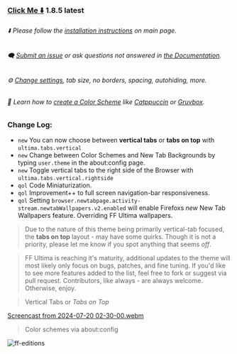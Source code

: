 ### [Click Me ⬇️](https://github.com/soulhotel/FF-ULTIMA/releases/download/1.8.5/ffultima1.8.2.zip) 1.8.5 latest

###### ⬇️ Please follow the [installation instructions](https://github.com/soulhotel/FF-ULTIMA#installation) on main page.

###### 🗨️ [Submit an issue](https://github.com/soulhotel/FF-ULTIMA/issues/new/choose) or ask questions not answered in [the Documentation](https://github.com/soulhotel/FF-ULTIMA/tree/main/doc).

###### ⚙️ [Change settings](https://github.com/soulhotel/FF-ULTIMA/blob/main/doc/Modification.md), tab size, no borders, spacing, autohiding, more.

###### 🎨 Learn how to [create a Color Scheme](https://github.com/soulhotel/FF-ULTIMA/blob/next-release/doc/new-color-scheme.md) like [Catppuccin](https://github.com/soulhotel/FF-ULTIMA/blob/next-release/theme/color-schemes/catppuccin-mocha/readme.md) or [Gruvbox](https://github.com/soulhotel/FF-ULTIMA/blob/next-release/theme/color-schemes/gruvbox-light/readme.md).

### Change Log:
- `new` You can now choose between **vertical tabs** or **tabs on top** with `ultima.tabs.vertical`
- `new` Change between Color Schemes and New Tab Backgrounds by typing `user.theme` in the about:config page.
- `new` Toggle vertical tabs to the right side of the Browser with `ultima.tabs.vertical.rightside`
- `qol` Code Miniaturization.
- `qol` Improvement++ to full screen navigation-bar responsiveness.
- `qol` Setting `browser.newtabpage.activity-stream.newtabWallpapers.v2.enabled` will enable Firefoxs *new* New Tab Wallpapers feature. Overriding FF Ultima wallpapers.

> Due to the nature of this theme being primarily vertical-tab focused, the **tabs on top** layout - may have some quirks. Though it is not a priority, please let me know if you spot anything that seems *off*.

> FF Ultima is reaching it's maturity, additional updates to the theme will most likely only focus on bugs, patches, and fine tuning. If you'd like to see more features added to the list, feel free to fork or suggest via pull request. Contributors, like always - are always welcome. Otherwise, enjoy.

> Vertical Tabs or *Tabs on Top*

[Screencast from 2024-07-20 02-30-00.webm](https://github.com/user-attachments/assets/0d551dda-60bc-435a-9dae-a048e196a410)

> Color schemes via about:config

![ff-editions](https://github.com/user-attachments/assets/b7ca4a8c-1a8d-4f38-adae-be7a99b69e29)


